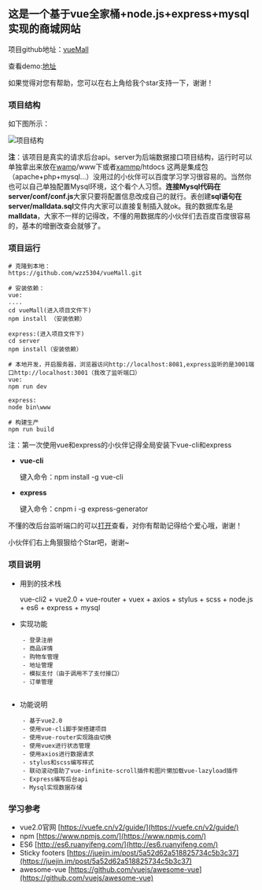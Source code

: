 ## 这是一个基于vue全家桶+node.js+express+mysql实现的商城网站

项目github地址：[vueMall](https://github.com/wzz5304/vueMall)

查看demo:[地址](http://112.74.167.212:3001/#/)

如果觉得对您有帮助，您可以在右上角给我个star支持一下，谢谢！

### 项目结构
如下图所示：

![项目结构](https://user-gold-cdn.xitu.io/2018/1/17/16102c6c85f4227d?w=418&h=625&f=png&s=25028)

**注**：该项目是真实的请求后台api。server为后端数据接口项目结构，运行时可以单独拿出来放在[wamp](http://www.wampserver.com/en/)/www下或者[xammp](http://rj.baidu.com/soft/detail/12489.html?ald)/htdocs 这两是集成包（apache+php+mysql...）没用过的小伙伴可以百度学习学习很容易的。当然你也可以自己单独配置Mysql环境，这个看个人习惯。**连接Mysql代码在server/conf/conf.js**大家只要将配置信息改成自己的就行。表创建**sql语句在server/malldata.sql**文件内大家可以直接复制插入就ok。我的数据库名是**malldata**，大家不一样的记得改，不懂的用数据库的小伙伴们去百度百度很容易的，基本的增删改查会就够了。

### 项目运行
```
# 克隆到本地：
https://github.com/wzz5304/vueMall.git

# 安装依赖：
vue:
....
cd vueMall(进入项目文件下)
npm install （安装依赖）

express:(进入项目文件下)
cd server
npm install（安装依赖）

# 本地开发，开启服务器，浏览器访问http://localhost:8081,express监听的是3001端口http://localhost:3001（我改了监听端口）
vue:
npm run dev

express:
node bin\www

# 构建生产
npm run build
```
注：第一次使用vue和express的小伙伴记得全局安装下vue-cli和express
- **vue-cli**

  键入命令：npm install -g vue-cli
- **express**
 
  键入命令：cnpm i -g express-generator

不懂的改后台监听端口的可以[打开](https://juejin.im/post/5a5eac7af265da3e4f0a2fba)查看，对你有帮助记得给个爱心哦，谢谢！

小伙伴们右上角狠狠给个Star吧，谢谢~

### 项目说明
- 用到的技术栈

    vue-cli2 + vue2.0 + vue-router + vuex + axios + stylus + scss + node.js + es6 + express + mysql
- 实现功能

```
    - 登录注册
    - 商品详情
    - 购物车管理
    - 地址管理
    - 模拟支付（由于调用不了支付接口）
    - 订单管理
    
```
- 功能说明
```
    - 基于vue2.0
    - 使用vue-cli脚手架搭建项目
    - 使用vue-router实现路由切换
    - 使用vuex进行状态管理
    - 使用axios进行数据请求
    - stylus和scss编写样式
    - 联动滚动借助了vue-infinite-scroll插件和图片懒加载vue-lazyload插件
    - Express编写后台api
    - Mysql实现数据存储
 ```
 ### 学习参考
 - vue2.0官网 [https://vuefe.cn/v2/guide/](https://vuefe.cn/v2/guide/)
 - npm  [https://www.npmjs.com/](https://www.npmjs.com/)
 - ES6 [http://es6.ruanyifeng.com/](http://es6.ruanyifeng.com/)
 - Sticky footers [https://juejin.im/post/5a52d62a518825734c5b3c37](https://juejin.im/post/5a52d62a518825734c5b3c37)
 - awesome-vue [https://github.com/vuejs/awesome-vue](https://github.com/vuejs/awesome-vue)
 
